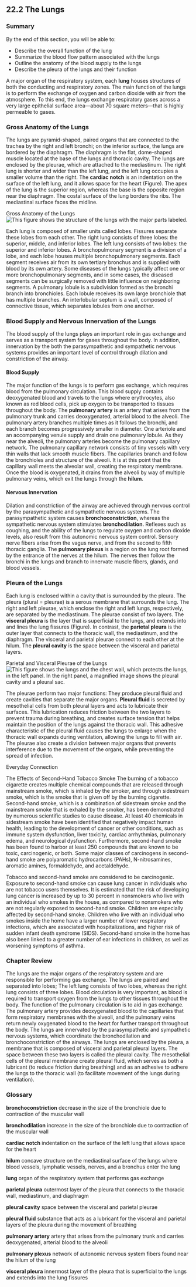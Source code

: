 ##  22.2 The Lungs 

### Summary

By the end of this section, you will be able to: 

  - Describe the overall function of the lung
  - Summarize the blood flow pattern associated with the lungs
  - Outline the anatomy of the blood supply to the lungs
  - Describe the pleura of the lungs and their function

A major organ of the respiratory system, each **lung** houses structures of both the conducting and respiratory zones. The main function of the lungs is to perform the exchange of oxygen and carbon dioxide with air from the atmosphere. To this end, the lungs exchange respiratory gases across a very large epithelial surface area—about 70 square meters—that is highly permeable to gases.

### Gross Anatomy of the Lungs

The lungs are pyramid-shaped, paired organs that are connected to the trachea by the right and left bronchi; on the inferior surface, the lungs are bordered by the diaphragm. The diaphragm is the flat, dome-shaped muscle located at the base of the lungs and thoracic cavity. The lungs are enclosed by the pleurae, which are attached to the mediastinum. The right lung is shorter and wider than the left lung, and the left lung occupies a smaller volume than the right. The **cardiac notch** is an indentation on the surface of the left lung, and it allows space for the heart (Figure). The apex of the lung is the superior region, whereas the base is the opposite region near the diaphragm. The costal surface of the lung borders the ribs. The mediastinal surface faces the midline.

Gross Anatomy of the Lungs ![This figure shows the structure of the lungs with the major parts labeled.][1]

Each lung is composed of smaller units called lobes. Fissures separate these lobes from each other. The right lung consists of three lobes: the superior, middle, and inferior lobes. The left lung consists of two lobes: the superior and inferior lobes. A bronchopulmonary segment is a division of a lobe, and each lobe houses multiple bronchopulmonary segments. Each segment receives air from its own tertiary bronchus and is supplied with blood by its own artery. Some diseases of the lungs typically affect one or more bronchopulmonary segments, and in some cases, the diseased segments can be surgically removed with little influence on neighboring segments. A pulmonary lobule is a subdivision formed as the bronchi branch into bronchioles. Each lobule receives its own large bronchiole that has multiple branches. An interlobular septum is a wall, composed of connective tissue, which separates lobules from one another.

### Blood Supply and Nervous Innervation of the Lungs

The blood supply of the lungs plays an important role in gas exchange and serves as a transport system for gases throughout the body. In addition, innervation by the both the parasympathetic and sympathetic nervous systems provides an important level of control through dilation and constriction of the airway.

#### Blood Supply

The major function of the lungs is to perform gas exchange, which requires blood from the pulmonary circulation. This blood supply contains deoxygenated blood and travels to the lungs where erythrocytes, also known as red blood cells, pick up oxygen to be transported to tissues throughout the body. The **pulmonary artery** is an artery that arises from the pulmonary trunk and carries deoxygenated, arterial blood to the alveoli. The pulmonary artery branches multiple times as it follows the bronchi, and each branch becomes progressively smaller in diameter. One arteriole and an accompanying venule supply and drain one pulmonary lobule. As they near the alveoli, the pulmonary arteries become the pulmonary capillary network. The pulmonary capillary network consists of tiny vessels with very thin walls that lack smooth muscle fibers. The capillaries branch and follow the bronchioles and structure of the alveoli. It is at this point that the capillary wall meets the alveolar wall, creating the respiratory membrane. Once the blood is oxygenated, it drains from the alveoli by way of multiple pulmonary veins, which exit the lungs through the **hilum**.

#### Nervous Innervation

Dilation and constriction of the airway are achieved through nervous control by the parasympathetic and sympathetic nervous systems. The parasympathetic system causes **bronchoconstriction**, whereas the sympathetic nervous system stimulates **bronchodilation**. Reflexes such as coughing, and the ability of the lungs to regulate oxygen and carbon dioxide levels, also result from this autonomic nervous system control. Sensory nerve fibers arise from the vagus nerve, and from the second to fifth thoracic ganglia. The **pulmonary plexus** is a region on the lung root formed by the entrance of the nerves at the hilum. The nerves then follow the bronchi in the lungs and branch to innervate muscle fibers, glands, and blood vessels.

### Pleura of the Lungs

Each lung is enclosed within a cavity that is surrounded by the pleura. The pleura (plural = pleurae) is a serous membrane that surrounds the lung. The right and left pleurae, which enclose the right and left lungs, respectively, are separated by the mediastinum. The pleurae consist of two layers. The **visceral pleura** is the layer that is superficial to the lungs, and extends into and lines the lung fissures (Figure). In contrast, the **parietal pleura** is the outer layer that connects to the thoracic wall, the mediastinum, and the diaphragm. The visceral and parietal pleurae connect to each other at the hilum. The **pleural cavity** is the space between the visceral and parietal layers.

Parietal and Visceral Pleurae of the Lungs ![This figure shows the lungs and the chest wall, which protects the lungs, in the left panel. In the right panel, a magnified image shows the pleural cavity and a pleural sac.][2]

The pleurae perform two major functions: They produce pleural fluid and create cavities that separate the major organs. **Pleural fluid** is secreted by mesothelial cells from both pleural layers and acts to lubricate their surfaces. This lubrication reduces friction between the two layers to prevent trauma during breathing, and creates surface tension that helps maintain the position of the lungs against the thoracic wall. This adhesive characteristic of the pleural fluid causes the lungs to enlarge when the thoracic wall expands during ventilation, allowing the lungs to fill with air. The pleurae also create a division between major organs that prevents interference due to the movement of the organs, while preventing the spread of infection.

Everyday Connection

The Effects of Second-Hand Tobacco Smoke The burning of a tobacco cigarette creates multiple chemical compounds that are released through mainstream smoke, which is inhaled by the smoker, and through sidestream smoke, which is the smoke that is given off by the burning cigarette. Second-hand smoke, which is a combination of sidestream smoke and the mainstream smoke that is exhaled by the smoker, has been demonstrated by numerous scientific studies to cause disease. At least 40 chemicals in sidestream smoke have been identified that negatively impact human health, leading to the development of cancer or other conditions, such as immune system dysfunction, liver toxicity, cardiac arrhythmias, pulmonary edema, and neurological dysfunction. Furthermore, second-hand smoke has been found to harbor at least 250 compounds that are known to be toxic, carcinogenic, or both. Some major classes of carcinogens in second-hand smoke are polyaromatic hydrocarbons (PAHs), N-nitrosamines, aromatic amines, formaldehyde, and acetaldehyde.

Tobacco and second-hand smoke are considered to be carcinogenic. Exposure to second-hand smoke can cause lung cancer in individuals who are not tobacco users themselves. It is estimated that the risk of developing lung cancer is increased by up to 30 percent in nonsmokers who live with an individual who smokes in the house, as compared to nonsmokers who are not regularly exposed to second-hand smoke. Children are especially affected by second-hand smoke. Children who live with an individual who smokes inside the home have a larger number of lower respiratory infections, which are associated with hospitalizations, and higher risk of sudden infant death syndrome (SIDS). Second-hand smoke in the home has also been linked to a greater number of ear infections in children, as well as worsening symptoms of asthma.

### Chapter Review

The lungs are the major organs of the respiratory system and are responsible for performing gas exchange. The lungs are paired and separated into lobes; The left lung consists of two lobes, whereas the right lung consists of three lobes. Blood circulation is very important, as blood is required to transport oxygen from the lungs to other tissues throughout the body. The function of the pulmonary circulation is to aid in gas exchange. The pulmonary artery provides deoxygenated blood to the capillaries that form respiratory membranes with the alveoli, and the pulmonary veins return newly oxygenated blood to the heart for further transport throughout the body. The lungs are innervated by the parasympathetic and sympathetic nervous systems, which coordinate the bronchodilation and bronchoconstriction of the airways. The lungs are enclosed by the pleura, a membrane that is composed of visceral and parietal pleural layers. The space between these two layers is called the pleural cavity. The mesothelial cells of the pleural membrane create pleural fluid, which serves as both a lubricant (to reduce friction during breathing) and as an adhesive to adhere the lungs to the thoracic wall (to facilitate movement of the lungs during ventilation).

### Glossary

**bronchoconstriction** decrease in the size of the bronchiole due to contraction of the muscular wall

**bronchodilation** increase in the size of the bronchiole due to contraction of the muscular wall

**cardiac notch** indentation on the surface of the left lung that allows space for the heart

**hilum** concave structure on the mediastinal surface of the lungs where blood vessels, lymphatic vessels, nerves, and a bronchus enter the lung

**lung** organ of the respiratory system that performs gas exchange

**parietal pleura** outermost layer of the pleura that connects to the thoracic wall, mediastinum, and diaphragm

**pleural cavity** space between the visceral and parietal pleurae

**pleural fluid** substance that acts as a lubricant for the visceral and parietal layers of the pleura during the movement of breathing

**pulmonary artery** artery that arises from the pulmonary trunk and carries deoxygenated, arterial blood to the alveoli

**pulmonary plexus** network of autonomic nervous system fibers found near the hilum of the lung

**visceral pleura** innermost layer of the pleura that is superficial to the lungs and extends into the lung fissures

   [1]: https://cnx.org/resources/db017adf40b25ef3a09b04de55fd9ea9bd21015a/2312_Gross_Anatomy_of_the_Lungs.jpg
   [2]: https://cnx.org/resources/ab75c5732c0dd28d9862cebcc0ae5955d578f763/2313_The_Lung_Pleurea.jpg

